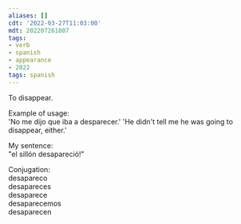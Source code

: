 ```yaml
---
aliases: []
cdt: '2022-03-27T11:03:00'
mdt: 202207261807
tags:
- verb
- spanish
- appearance
- 2022
tags: spanish
---
```


To disappear.

Example of usage:  
'No me dijo que iba a desparecer.' 'He didn't tell me he was going to disappear, either.'

My sentence:  
"el sillón desapareció!"

Conjugation:  
desapareco  
desapareces  
desaparece  
desaparecemos  
desaparecen